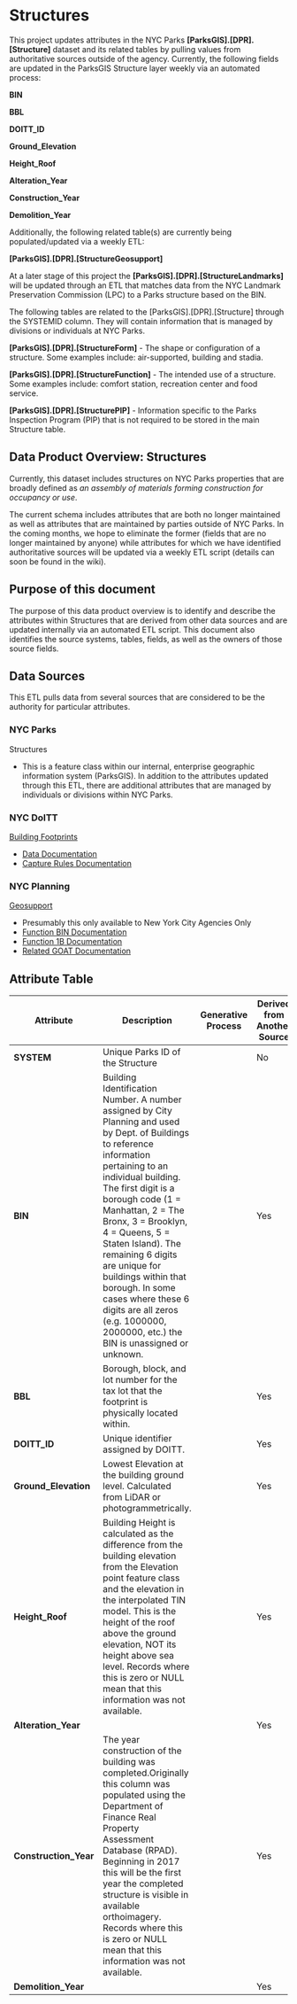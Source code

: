 # Structures
This project updates attributes in the NYC Parks **[ParksGIS].[DPR].[Structure]** dataset and its related tables by pulling values from 
authoritative sources outside of the agency. Currently, the following fields are updated in the ParksGIS Structure layer weekly 
via an automated process:

**BIN**

**BBL**

**DOITT_ID**

**Ground_Elevation**

**Height_Roof**

**Alteration_Year**

**Construction_Year**

**Demolition_Year**


Additionally, the following related table(s) are currently being populated/updated via a weekly ETL:

**[ParksGIS].[DPR].[StructureGeosupport]**

At a later stage of this project the **[ParksGIS].[DPR].[StructureLandmarks]** will be updated through an ETL that matches data from the NYC Landmark Preservation Commission (LPC) to a Parks structure based on the BIN.

The following tables are related to the [ParksGIS].[DPR].[Structure] through the SYSTEMID column. They will contain information that is managed by divisions or individuals at NYC Parks.

**[ParksGIS].[DPR].[StructureForm]** - The shape or configuration of a structure. Some examples include: air-supported, building and stadia. 

**[ParksGIS].[DPR].[StructureFunction]** - The intended use of a structure. Some examples include: comfort station, recreation center and food service.

**[ParksGIS].[DPR].[StructurePIP]** - Information specific to the Parks Inspection Program (PIP) that is not required to be stored in the main Structure table.

## Data Product Overview: Structures
Currently, this dataset includes structures on NYC Parks properties that are broadly defined as *an assembly of materials 
forming construction for occupancy or use*. 

The current schema includes attributes that are both no longer maintained as well as attributes that are 
maintained by parties outside of NYC Parks. In the coming months, we hope to eliminate the former (fields 
that are no longer maintained by anyone) while attributes for which we have identified authoritative sources 
will be updated via a weekly ETL script (details can soon be found in the wiki).


## Purpose of this document
The purpose of this data product overview is to identify and describe the
attributes within Structures that are derived from other data sources and are updated internally via an automated
ETL script. This document also identifies the source systems, tables, fields, as well as the owners of 
those source fields. 

## Data Sources
This ETL pulls data from several sources that are considered to be the authority for particular attributes.
### NYC Parks
Structures
 - This is a feature class within our internal, enterprise geographic information system (ParksGIS). In addition to the attributes updated through this ETL, there are additional attributes that are managed by individuals or divisions within NYC Parks.
 
### NYC DoITT
[Building Footprints](https://data.cityofnewyork.us/Housing-Development/Building-Footprints/nqwf-w8eh#About)
 - [Data Documentation](https://github.com/CityOfNewYork/nyc-geo-metadata/blob/master/Metadata/Metadata_BuildingFootprints.md)
 - [Capture Rules Documentation](https://github.com/CityOfNewYork/nyc-planimetrics/blob/master/Capture_Rules.md)
 
### NYC Planning
[Geosupport](https://geoservice.planning.nyc.gov/)
- Presumably this only available to New York City Agencies Only
- [Function BIN Documentation](https://geoservice.planning.nyc.gov/FunctionBIN)
- [Function 1B Documentation](https://geoservice.planning.nyc.gov/Function1B)
- [Related GOAT Documentation](http://a030-goat.nyc.gov/goat)

## Attribute Table
| Attribute              | Description       | Generative Process   | Derived from Another Source | Source Data Owner / Modifier |
|------------------------|-------------------|----------------------|-----------------------------|------------------------------|
| **SYSTEM**           | Unique Parks ID of the Structure  |          | No     |               | IT/GIS
| **BIN**              | Building Identification Number. A number assigned by City Planning and used by Dept. of Buildings to reference information pertaining to an individual building. The first digit is a borough code (1 = Manhattan, 2 = The Bronx, 3 = Brooklyn, 4 = Queens, 5 = Staten Island). The remaining 6 digits are unique for buildings within that borough. In some cases where these 6 digits are all zeros (e.g. 1000000, 2000000, etc.) the BIN is unassigned or unknown.|          | Yes    |DoITT               |
| **BBL**              |Borough, block, and lot number for the tax lot that the footprint is physically located within.|          | Yes |DoITT            |
| **DOITT_ID**         |Unique identifier assigned by DOITT.|          | Yes    |               |
| **Ground_Elevation** |Lowest Elevation at the building ground level. Calculated from LiDAR or photogrammetrically.|          | Yes    |DoITT               |
| **Height_Roof**      |Building Height is calculated as the difference from the building elevation from the Elevation point feature class and the elevation in the interpolated TIN model. This is the height of the roof above the ground elevation, NOT its height above sea level. Records where this is zero or NULL mean that this information was not available.|          | Yes    |DoITT               |
| **Alteration_Year**  |                                   |          | Yes    |DoITT               |
| **Construction_Year**|The year construction of the building was completed.Originally this column was populated using the Department of Finance Real Property Assessment Database (RPAD). Beginning in 2017 this will be the first year the completed structure is visible in available orthoimagery. Records where this is zero or NULL mean that this information was not available.|          | Yes    |DoITT               |
| **Demolition_Year**  |                                   |          | Yes    |DoITT               |

